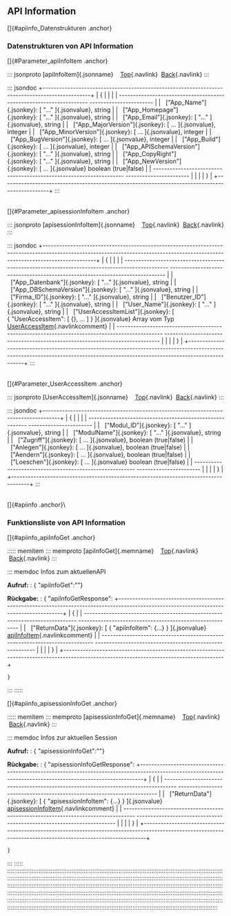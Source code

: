 ## API Information

[]{#apiinfo_Datenstrukturen .anchor}

### Datenstrukturen von API Information

[]{#Parameter_apiInfoItem .anchor}

::: jsonproto
[apiInfoItem]{.jsonname}    [Top](#navigation){.navlink}  [Back](javascript:history.go(-1)){.navlink}
:::

::: jsondoc
+-----------------------------------------------------------------------------------------------+
| {                                                                                             |
|                                                                                               |
|   ------------------------------------------------------------------- ----------------------- |
|     [\"App_Name\"]{.jsonkey}: [ \"\...\" ]{.jsonvalue},               string                  |
|     [\"App_Homepage\"]{.jsonkey}: [ \"\...\" ]{.jsonvalue},           string                  |
|     [\"App_Email\"]{.jsonkey}: [ \"\...\" ]{.jsonvalue},              string                  |
|     [\"App_MajorVersion\"]{.jsonkey}: [ \... ]{.jsonvalue},           integer                 |
|     [\"App_MinorVersion\"]{.jsonkey}: [ \... ]{.jsonvalue},           integer                 |
|     [\"App_BugVersion\"]{.jsonkey}: [ \... ]{.jsonvalue},             integer                 |
|     [\"App_Build\"]{.jsonkey}: [ \... ]{.jsonvalue},                  integer                 |
|     [\"App_APISchemaVersion\"]{.jsonkey}: [ \"\...\" ]{.jsonvalue},   string                  |
|     [\"App_CopyRight\"]{.jsonkey}: [ \"\...\" ]{.jsonvalue},          string                  |
|     [\"App_NewVersion\"]{.jsonkey}: [ \... ]{.jsonvalue}              boolean (true\|false)   |
|   ------------------------------------------------------------------- ----------------------- |
|                                                                                               |
| }                                                                                             |
+-----------------------------------------------------------------------------------------------+
:::

\
[]{#Parameter_apisessionInfoItem .anchor}

::: jsonproto
[apisessionInfoItem]{.jsonname}    [Top](#navigation){.navlink}  [Back](javascript:history.go(-1)){.navlink}
:::

::: jsondoc
+-------------------------------------------------------------------------------------------------------------------------------------------------------------------------------+
| {                                                                                                                                                                             |
|                                                                                                                                                                               |
|   ---------------------------------------------------------------------------------------------- ---------------------------------------------------------------------------- |
|     [\"App_Datenbank\"]{.jsonkey}: [ \"\...\" ]{.jsonvalue},                                     string                                                                       |
|     [\"App_DBSchemaVersion\"]{.jsonkey}: [ \"\...\" ]{.jsonvalue},                               string                                                                       |
|     [\"Firma_ID\"]{.jsonkey}: [ \"\...\" ]{.jsonvalue},                                          string                                                                       |
|     [\"Benutzer_ID\"]{.jsonkey}: [ \"\...\" ]{.jsonvalue},                                       string                                                                       |
|     [\"User_Name\"]{.jsonkey}: [ \"\...\" ]{.jsonvalue},                                         string                                                                       |
|     [\"UserAccessItemList\"]{.jsonkey}: [ { \"UserAccessItem\": \[ {}, \... \] } ]{.jsonvalue}   Array vom Typ [UserAccessItem](#Parameter_UserAccessItem){.navlinkcomment}   |
|   ---------------------------------------------------------------------------------------------- ---------------------------------------------------------------------------- |
|                                                                                                                                                                               |
| }                                                                                                                                                                             |
+-------------------------------------------------------------------------------------------------------------------------------------------------------------------------------+
:::

\
[]{#Parameter_UserAccessItem .anchor}

::: jsonproto
[UserAccessItem]{.jsonname}    [Top](#navigation){.navlink}  [Back](javascript:history.go(-1)){.navlink}
:::

::: jsondoc
+------------------------------------------------------------------------------------+
| {                                                                                  |
|                                                                                    |
|   -------------------------------------------------------- ----------------------- |
|     [\"Modul_ID\"]{.jsonkey}: [ \"\...\" ]{.jsonvalue},    string                  |
|     [\"ModulName\"]{.jsonkey}: [ \"\...\" ]{.jsonvalue},   string                  |
|     [\"Zugriff\"]{.jsonkey}: [ \... ]{.jsonvalue},         boolean (true\|false)   |
|     [\"Anlegen\"]{.jsonkey}: [ \... ]{.jsonvalue},         boolean (true\|false)   |
|     [\"Aendern\"]{.jsonkey}: [ \... ]{.jsonvalue},         boolean (true\|false)   |
|     [\"Loeschen\"]{.jsonkey}: [ \... ]{.jsonvalue}         boolean (true\|false)   |
|   -------------------------------------------------------- ----------------------- |
|                                                                                    |
| }                                                                                  |
+------------------------------------------------------------------------------------+
:::

\
[]{#apiinfo .anchor}\

### Funktionsliste von API Information

[]{#apiinfo_apiInfoGet .anchor}

::::: memitem
::: memproto
[apiInfoGet]{.memname}    [Top](#navigation){.navlink}  [Back](javascript:history.go(-1)){.navlink}
:::

::: memdoc
Infos zum aktuellenAPI

**Aufruf:**
:   { \"apiInfoGet\":\"\"}

<!-- -->

**Rückgabe:**
:   { \"apiInfoGetResponse\":
    +----------------------------------------------------------------------------------------------------------------------------------------+
    | {                                                                                                                                      |
    |   --------------------------------------------------------------------------- -------------------------------------------------------- |
    |     [\"ReturnData\"]{.jsonkey}: [ { \"apiInfoItem\": {\...} } ]{.jsonvalue}   [apiInfoItem](#Parameter_apiInfoItem){.navlinkcomment}   |
    |   --------------------------------------------------------------------------- -------------------------------------------------------- |
    |                                                                                                                                        |
    | }                                                                                                                                      |
    +----------------------------------------------------------------------------------------------------------------------------------------+

    }
:::
:::::

[]{#apiinfo_apisessionInfoGet .anchor}

::::: memitem
::: memproto
[apisessionInfoGet]{.memname}    [Top](#navigation){.navlink}  [Back](javascript:history.go(-1)){.navlink}
:::

::: memdoc
Infos zur aktuellen Session

**Aufruf:**
:   { \"apisessionInfoGet\":\"\"}

<!-- -->

**Rückgabe:**
:   { \"apisessionInfoGetResponse\":
    +-------------------------------------------------------------------------------------------------------------------------------------------------------------+
    | {                                                                                                                                                           |
    |   ---------------------------------------------------------------------------------- ---------------------------------------------------------------------- |
    |     [\"ReturnData\"]{.jsonkey}: [ { \"apisessionInfoItem\": {\...} } ]{.jsonvalue}   [apisessionInfoItem](#Parameter_apisessionInfoItem){.navlinkcomment}   |
    |   ---------------------------------------------------------------------------------- ---------------------------------------------------------------------- |
    |                                                                                                                                                             |
    | }                                                                                                                                                           |
    +-------------------------------------------------------------------------------------------------------------------------------------------------------------+

    }
:::
:::::
:::::::::::::::::::::::::::::::::::::::::::::::::::::::::::::::::::::::::::::::::::::::::::::::::::::::::::::::::::::::::::::::::::::::::::::::::::::::::::::::::::::::::::::::::::::::::::::::::::::::::::::::::::::::::::::::::::::::::::::::::::::::::::::::::::::::::::::::::::::::::::::::::::::::::::::::::::::::::::::::::::::::::::::::::::::::::::::::::::::::::::::::::::::::::::::::::::::::::::::::::::::::::::::::::::::::::::::::::::::::::::::::::::::::::::::::::::::::::::::::::::::::::::::::::::::::::::::::::::::::::::::::::::::::::::::::::::::::::::::::::::::::::::::::::::::::::::::::::::::::::::::::::::::::::::::::::::::::::::::::::::::::::::::::::::::::::::::::::::::::::::::::::::::::::::::::::::::::::::::::::::::::::::::::::::::
